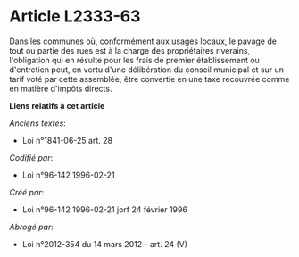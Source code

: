# Article L2333-63

Dans les communes où, conformément aux usages locaux, le pavage de tout ou partie des rues est à la charge des propriétaires
riverains, l'obligation qui en résulte pour les frais de premier établissement ou d'entretien peut, en vertu d'une
délibération du conseil municipal et sur un tarif voté par cette assemblée, être convertie en une taxe recouvrée comme en
matière d'impôts directs.

**Liens relatifs à cet article**

_Anciens textes_:

  - Loi n°1841-06-25 art. 28

_Codifié par_:

  - Loi n°96-142 1996-02-21

_Créé par_:

  - Loi n°96-142 1996-02-21 jorf 24 février 1996

_Abrogé par_:

  - Loi n°2012-354 du 14 mars 2012 - art. 24 (V)
